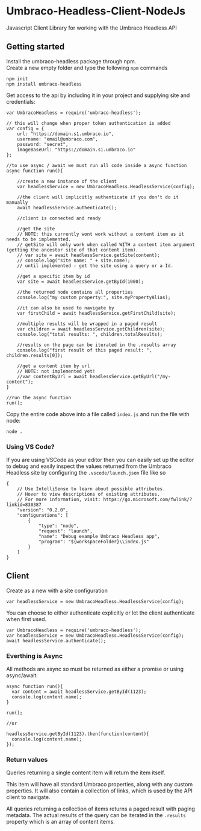# Umbraco-Headless-Client-NodeJs

Javascript Client Library for working with the Umbraco Headless API

## Getting started

Install the umbraco-headless package through npm.<br/>
Create a new empty folder and type the following `npm` commands

```
npm init
npm install umbraco-headless
```

Get access to the api by including it in your project and supplying site and
credentials:

```
var UmbracoHeadless = require('umbraco-headless');

// this will change when proper token authentication is added
var config = {
    url: "https://domain.s1.umbraco.io",
    username: "email@umbraco.com",
    password: "secret",
    imageBaseUrl: "https://domain.s1.umbraco.io"
};

//to use async / await we must run all code inside a async function
async function run(){

    //create a new instance of the client
    var headlessService = new UmbracoHeadless.HeadlessService(config);

    //the client will implicitly authenticate if you don't do it manually
    await headlessService.authenticate();

    //client is connected and ready

    //get the site
    // NOTE: this currently wont work without a content item as it needs to be implemented.
    // getSite will only work when called WITH a content item argument (getting the ancestor site of that content item).
    // var site = await headlessService.getSite(content);
    // console.log("site name: " + site.name);
    // until implemented - get the site using a query or a Id.
	
    //get a specific item by id
    var site = await headlessService.getById(1000);
	
    //the returned node contains all properties
    console.log("my custom property:", site.myPropertyAlias);

    //it can also be used to navigate by
    var firstChild = await headlessService.getFirstChild(site);

    //multiple results will be wrapped in a paged result
    var children = await headlessService.getChildren(site);
    console.log("total results: ", children.totalResults);
    
    //results on the page can be iterated in the .results array
    console.log("first result of this paged result: ", children.results[0]);
    
    //get a content item by url
    // NOTE: not implemented yet!
    //var contentByUrl = await headlessService.getByUrl("/my-content");
}

//run the async function
run();
```

Copy the entire code above into a file called `index.js` and run the file with node:

```
node .
```

### Using VS Code?
If you are using VSCode as your editor then you can easily set up the editor to debug and easily inspect the values returned from the Umbraco Headless site by configuring the `.vscode/launch.json` file like so

```
{
    // Use IntelliSense to learn about possible attributes.
    // Hover to view descriptions of existing attributes.
    // For more information, visit: https://go.microsoft.com/fwlink/?linkid=830387
    "version": "0.2.0",
    "configurations": [        
        {
            "type": "node",
            "request": "launch",
            "name": "Debug example Umbraco Headless app",
            "program": "${workspaceFolder}\\index.js"
        }
    ]
}
```

## Client

Create as a new with a site configuration

`var headlessService = new UmbracoHeadless.HeadlessService(config);`

You can choose to either authenticate explicitly or let the client authenticate when first used.

```
var UmbracoHeadless = require('umbraco-headless');
var headlessService = new UmbracoHeadless.HeadlessService(config);
await headlessService.authenticate();
```

### Everthing is Async

All methods are async so must be returned as either a promise or using
async/await:

```
async function run(){
  var content = await headlessService.getById(1123);
  console.log(content.name);
}

run();

//or

headlessService.getById(1123).then(function(content){
  console.log(content.name);
});
```

### Return values

Queries returning a single content item will return the item itself.

This item will have all standard Umbraco properties, along with any custom properties.
It will also contain a collection of links, which is used by the API client to navigate.

All queries returning a collection of items returns a paged result with paging metadata.
The actual results of the query can be iterated in the `.results` property which is an
array of content items.
